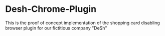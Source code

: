 # Desh-Chrome-Plugin
This is the proof of concept implementation of the shopping card disabling browser plugin for our fictitious company "De$h" 
